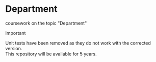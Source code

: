 # Department

coursework on the topic "Department"


> [!IMPORTANT]
> Unit tests have been removed as they do not work with the corrected version.  
> This repository will be available for 5 years.
